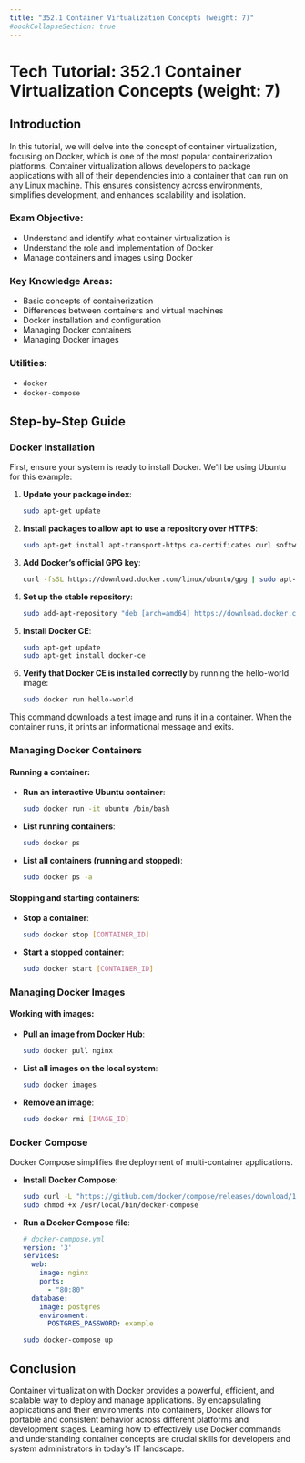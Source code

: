 ```yaml
---
title: "352.1 Container Virtualization Concepts (weight: 7)"
#bookCollapseSection: true
---
```


# Tech Tutorial: 352.1 Container Virtualization Concepts (weight: 7)

## Introduction

In this tutorial, we will delve into the concept of container virtualization, focusing on Docker, which is one of the most popular containerization platforms. Container virtualization allows developers to package applications with all of their dependencies into a container that can run on any Linux machine. This ensures consistency across environments, simplifies development, and enhances scalability and isolation.

### Exam Objective:

- Understand and identify what container virtualization is
- Understand the role and implementation of Docker
- Manage containers and images using Docker

### Key Knowledge Areas:

- Basic concepts of containerization
- Differences between containers and virtual machines
- Docker installation and configuration
- Managing Docker containers
- Managing Docker images

### Utilities:

- `docker`
- `docker-compose`

## Step-by-Step Guide

### Docker Installation

First, ensure your system is ready to install Docker. We'll be using Ubuntu for this example:

1. **Update your package index**:
   ```bash
   sudo apt-get update
   ```

2. **Install packages to allow apt to use a repository over HTTPS**:
   ```bash
   sudo apt-get install apt-transport-https ca-certificates curl software-properties-common
   ```

3. **Add Docker’s official GPG key**:
   ```bash
   curl -fsSL https://download.docker.com/linux/ubuntu/gpg | sudo apt-key add -
   ```

4. **Set up the stable repository**:
   ```bash
   sudo add-apt-repository "deb [arch=amd64] https://download.docker.com/linux/ubuntu $(lsb_release -cs) stable"
   ```

5. **Install Docker CE**:
   ```bash
   sudo apt-get update
   sudo apt-get install docker-ce
   ```

6. **Verify that Docker CE is installed correctly** by running the hello-world image:
   ```bash
   sudo docker run hello-world
   ```

This command downloads a test image and runs it in a container. When the container runs, it prints an informational message and exits.

### Managing Docker Containers

#### Running a container:

- **Run an interactive Ubuntu container**:
  ```bash
  sudo docker run -it ubuntu /bin/bash
  ```

- **List running containers**:
  ```bash
  sudo docker ps
  ```

- **List all containers (running and stopped)**:
  ```bash
  sudo docker ps -a
  ```

#### Stopping and starting containers:

- **Stop a container**:
  ```bash
  sudo docker stop [CONTAINER_ID]
  ```

- **Start a stopped container**:
  ```bash
  sudo docker start [CONTAINER_ID]
  ```

### Managing Docker Images

#### Working with images:

- **Pull an image from Docker Hub**:
  ```bash
  sudo docker pull nginx
  ```

- **List all images on the local system**:
  ```bash
  sudo docker images
  ```

- **Remove an image**:
  ```bash
  sudo docker rmi [IMAGE_ID]
  ```

### Docker Compose

Docker Compose simplifies the deployment of multi-container applications.

- **Install Docker Compose**:
  ```bash
  sudo curl -L "https://github.com/docker/compose/releases/download/1.29.2/docker-compose-$(uname -s)-$(uname -m)" -o /usr/local/bin/docker-compose
  sudo chmod +x /usr/local/bin/docker-compose
  ```

- **Run a Docker Compose file**:
  ```yaml
  # docker-compose.yml
  version: '3'
  services:
    web:
      image: nginx
      ports:
        - "80:80"
    database:
      image: postgres
      environment:
        POSTGRES_PASSWORD: example
  ```

  ```bash
  sudo docker-compose up
  ```

## Conclusion

Container virtualization with Docker provides a powerful, efficient, and scalable way to deploy and manage applications. By encapsulating applications and their environments into containers, Docker allows for portable and consistent behavior across different platforms and development stages. Learning how to effectively use Docker commands and understanding container concepts are crucial skills for developers and system administrators in today's IT landscape.